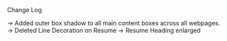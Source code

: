 Change Log

-> Added outer box shadow to all main content boxes across all webpages.
-> Deleted Line Decoration on Resume
-> Resume Heading enlarged
